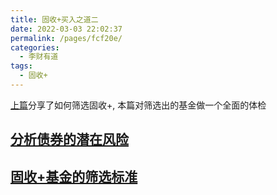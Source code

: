 ```yaml
---
title: 固收+买入之道二
date: 2022-03-03 22:02:37
permalink: /pages/fcf20e/
categories:
  - 李财有道
tags:
  - 固收+
---
```


[上篇](/pages/38bea3/)分享了如何筛选固收+, 本篇对筛选出的基金做一个全面的体检

## [分析债券的潜在风险](/pages/99b0fa/)

## [固收+基金的筛选标准](/pages/e6dbb4/)
